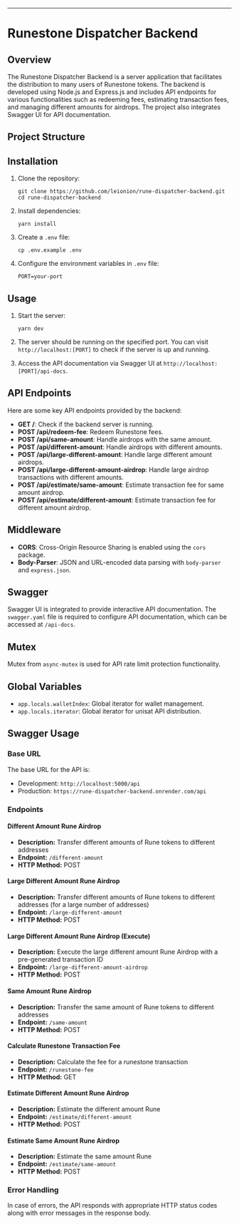 ---

# Runestone Dispatcher Backend

## Overview

The Runestone Dispatcher Backend is a server application that facilitates the distribution to many users of Runestone tokens. The backend is developed using Node.js and Express.js and includes API endpoints for various functionalities such as redeeming fees, estimating transaction fees, and managing different amounts for airdrops. The project also integrates Swagger UI for API documentation.

## Project Structure

## Installation

1. Clone the repository:

   ```
   git clone https://github.com/leionion/rune-dispatcher-backend.git
   cd rune-dispatcher-backend
   ```

2. Install dependencies:

   ```
   yarn install
   ```

3. Create a `.env` file:

   ```
   cp .env.example .env
   ```

4. Configure the environment variables in `.env` file:
   ```
   PORT=your-port
   ```

## Usage

1. Start the server:

   ```
   yarn dev
   ```

2. The server should be running on the specified port. You can visit `http://localhost:[PORT]` to check if the server is up and running.

3. Access the API documentation via Swagger UI at `http://localhost:[PORT]/api-docs`.

## API Endpoints

Here are some key API endpoints provided by the backend:

- **GET /**: Check if the backend server is running.
- **POST /api/redeem-fee**: Redeem Runestone fees.
- **POST /api/same-amount**: Handle airdrops with the same amount.
- **POST /api/different-amount**: Handle airdrops with different amounts.
- **POST /api/large-different-amount**: Handle large different amount airdrops.
- **POST /api/large-different-amount-airdrop**: Handle large airdrop transactions with different amounts.
- **POST /api/estimate/same-amount**: Estimate transaction fee for same amount airdrop.
- **POST /api/estimate/different-amount**: Estimate transaction fee for different amount airdrop.

## Middleware

- **CORS**: Cross-Origin Resource Sharing is enabled using the `cors` package.
- **Body-Parser**: JSON and URL-encoded data parsing with `body-parser` and `express.json`.

## Swagger

Swagger UI is integrated to provide interactive API documentation. The `swagger.yaml` file is required to configure API documentation, which can be accessed at `/api-docs`.

## Mutex

Mutex from `async-mutex` is used for API rate limit protection functionality.

## Global Variables

- `app.locals.walletIndex`: Global iterator for wallet management.
- `app.locals.iterator`: Global iterator for unisat API distribution.

## Swagger Usage

### Base URL

The base URL for the API is:

- Development: `http://localhost:5000/api`
- Production: `https://rune-dispatcher-backend.onrender.com/api`

### Endpoints

#### Different Amount Rune Airdrop

- **Description:** Transfer different amounts of Rune tokens to different addresses
- **Endpoint:** `/different-amount`
- **HTTP Method:** POST

#### Large Different Amount Rune Airdrop

- **Description:** Transfer different amounts of Rune tokens to different addresses (for a large number of addresses)
- **Endpoint:** `/large-different-amount`
- **HTTP Method:** POST

#### Large Different Amount Rune Airdrop (Execute)

- **Description:** Execute the large different amount Rune Airdrop with a pre-generated transaction ID
- **Endpoint:** `/large-different-amount-airdrop`
- **HTTP Method:** POST

#### Same Amount Rune Airdrop

- **Description:** Transfer the same amount of Rune tokens to different addresses
- **Endpoint:** `/same-amount`
- **HTTP Method:** POST

#### Calculate Runestone Transaction Fee

- **Description:** Calculate the fee for a runestone transaction
- **Endpoint:** `/runestone-fee`
- **HTTP Method:** GET

#### Estimate Different Amount Rune Airdrop

- **Description:** Estimate the different amount Rune
- **Endpoint:** `/estimate/different-amount`
- **HTTP Method:** POST

#### Estimate Same Amount Rune Airdrop

- **Description:** Estimate the same amount Rune
- **Endpoint:** `/estimate/same-amount`
- **HTTP Method:** POST

### Error Handling

In case of errors, the API responds with appropriate HTTP status codes along with error messages in the response body.
